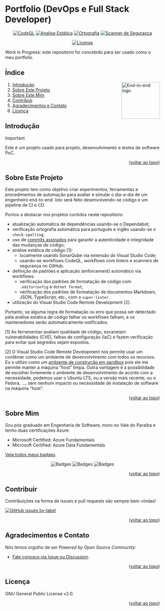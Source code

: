 # Portfolio (DevOps e Full Stack Developer)

<!-- markdownlint-disable MD033 -->

<div id="header" align="center">

[![CodeQL](https://github.com/portfolio-2025br/bootcamp-wex/actions/workflows/codeql.yml/badge.svg)](https://github.com/portfolio-2025br/bootcamp-wex/actions/workflows/codeql.yml)
[![Analise Estática](https://github.com/portfolio-2025br/bootcamp-wex/actions/workflows/linter.yml/badge.svg)](https://github.com/portfolio-2025br/bootcamp-wex/actions/workflows/linter.yml)
[![Ortografia](https://github.com/portfolio-2025br/bootcamp-wex/actions/workflows/spelling.yml/badge.svg)](https://github.com/portfolio-2025br/bootcamp-wex/actions/workflows/spelling.yml)
[![Scanner de Segurança](https://github.com/portfolio-2025br/bootcamp-wex/actions/workflows/trivy.yml/badge.svg)](https://github.com/portfolio-2025br/bootcamp-wex/actions/workflows/trivy.yml)

[![License][shieldLicense]](LICENSE.txt)

</div>

Work in Progress: este repositório foi concebido para ser usado como o meu portfolio.

## Índice

<img align="right" src="https://assets.dio.me/UYzF8-h9nevqvEIjQeMLhBv4mmH2lP7a5vLrJwEL9xs/f:webp/h:120/q:80/L3RyYWNrcy9lNTVhMTAwNy04NTc5LTQ1ODEtODJiZC1iZDI1OTJjNzI2ZGEucG5n" width="125" height="120" alt="End-to-end logo">

1. [Introdução](#introdução)
2. [Sobre Este Projeto](#sobre-este-projeto)
3. [Sobre Este Mim](#sobre-mim)
4. [Contribuir](#contribuir)
5. [Agradecimentos e Contato](#agradecimentos-e-contato)
6. [Licença](#licença)

## Introdução

> [!IMPORTANT]
>
> Este é um projeto usado para projeto, desenvolvimento e testes de software PoC.

<p align="right">(<a href="#header">voltar ao topo</a>)</p>

## Sobre Este Projeto

Este projeto tem como objetivo criar experimentos, ferramentas e procedimentos de automação para avaliar e simular o
dia-a-dia de um engenheiro end-to-end. Isto será feito desenvolvendo-se código e um pipeline de CI e CD.

Pontos a destacar nos projetos contidos neste repositório:

- atualização automática de dependências usando-se o Dependabot;
- verificação ortografia automática para português e inglês usando-se o `check-spelling`;
- uso de
  [commits assinados](https://docs.github.com/pt/authentication/managing-commit-signature-verification/signing-commits)
  para garantir a autenticidade e integridade das mudanças de código;
- análise estática de código [1]:
  - localmente usando SonarQube via extensão do Visual Studio Code;
  - usando-se workflows CodeQL, workflows com linters e scanners de segurança no GitHub.
- definição de padrões e aplicação (enforcement) automático via workflows:
  - verificação dos padrões de formatação de código com `.editorconfig` e `dotnet format`;
  - verificação dos padrões de formatação de documentos Markdown, JSON, TypeScript, etc., com o `super-linter`.
- utilização do Visual Studio Code Remote Development [2].

Portanto, se alguma regra de formatação ou erro que possa ser detectado pela análise estática de código falhar os
workflows falham, e os mantenedores serão automaticamente notificados.

[1] As ferramentas avaliam qualidade de código, escaneiam vulnerabilidades (CVE), falhas de configuração (IaC) e fazem
verificação para evitar que segredos sejam expostos.

[2] O Visual Studio Code Remote Development nos permite usar um contêiner como um ambiente de desenvolvimento com todos
os recursos. Eu o utilizo como um
[ambiente de construção em sandbox](https://code.visualstudio.com/docs/remote/containers) pois ele me permite manter a
máquina “host” limpa. Outra vantagem é a possibilidade de escolher livremente o ambiente de desenvolvimento de acordo
com a necessidade, podemos usar o Ubuntu LTS, ou a versão mais recente, ou o Fedora, ..., sem nenhum impacto ou
necessidade de instalação de software na máquina "host".

<p align="right">(<a href="#header">voltar ao topo</a>)</p>

## Sobre Mim

Sou pós graduado em Engenharia de Software, moro no Vale do Paraíba e tenho duas certificações Azure:

- Microsoft Certified: Azure Fundamentals
- Microsoft Certified: Azure Data Fundamentals

[Veja todos meus badges](https://www.credly.com/users/claudioandre-br).

<div id="header" align="center">

![Badges](https://images.credly.com/size/160x160/images/73e4a58b-a8ef-41a3-a7db-9183dd269882/image.png)
![Badges](https://images.credly.com/size/160x160/images/a253b994-caa6-4dd1-bf0e-434dd012b1f6/image.png)
![Badges](https://images.credly.com/size/160x160/images/9dc6345e-db80-44de-bb44-0c78775e53fa/image.png)

</div>

<p align="right">(<a href="#header">voltar ao topo</a>)</p>

## Contribuir

Contribuições na forma de issues e pull requests são sempre bem-vindas!

[![GitHub issues by-label](https://img.shields.io/github/issues/portfolio-2025br/bootcamp-wex/good%20first%20issue)](https://github.com/portfolio-2025br/bootcamp-wex/issues?q=is%3Aissue+is%3Aopen+label%3A%22good+first+issue%22)

<p align="right">(<a href="#header">voltar ao topo</a>)</p>

## Agradecimentos e Contato

Nós temos orgulho de ser _Powered by Open Source Community_:

- [Fale conosco via Issue ou Discussion](https://github.com/portfolio-2025br/bootcamp-wex/discussions).

<p align="right">(<a href="#header">voltar ao topo</a>)</p>

## Licença

GNU General Public License v2.0.

<p align="right">(<a href="#header">voltar ao topo</a>)</p>

<!-- markdownlint-enable MD033 -->

[shieldLicense]: https://img.shields.io/badge/License-GPL%20v2-blue.svg

